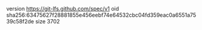version https://git-lfs.github.com/spec/v1
oid sha256:63475627f28881855e456eebf74e64532cbc04fd359eac0a6551a7539c58f2de
size 3702
